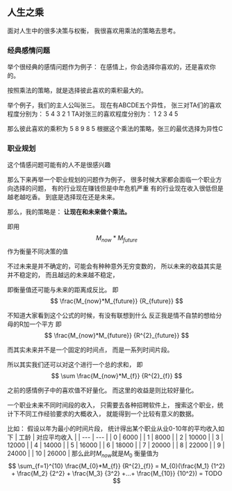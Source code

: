 ## 人生之乘

面对人生中的很多决策与权衡，
我很喜欢用乘法的策略去思考。


### 经典感情问题
举个很经典的感情问题作为例子：
在感情上，你会选择你喜欢的，还是喜欢你的。

按照乘法的策略，就是选择彼此喜欢的乘积最大的。

举个例子，我们的主人公叫张三。
现在有ABCDE五个异性，
张三对TA们的喜欢程度分别为：
5 4 3 2 1
TA对张三的喜欢程度分别为：
1 2 3 4 5

那么彼此喜欢的乘积为
5 8 9 8 5
根据这个乘法的策略，张三的最优选择为异性C

### 职业规划
这个情感问题可能有的人不是很感兴趣

那么下来再举一个职业规划的问题作为例子，
很多时候大家都会面临一个职业方向选择的问题，
有的行业现在赚钱但是中年危机严重
有的行业现在收入很低但是越老越吃香。
到底是选择现在还是未来。

那么，我的策略是：
**让现在和未来做个乘法。**

即用
$$ M_{now}*M_{future} $$
作为衡量不同决策的值

不过未来是并不确定的，可能会有种种意外无穷变数的，
所以未来的收益其实是并不稳定的，
而且越远的未来越不稳定，

即衡量值还可能与未来的距离成反比。
即
$$ \frac{M_{now}*M_{future}} {R_{future}} $$

不知道大家看到这个公式的时候，有没有联想到什么
反正我是情不自禁的想给分母的R加一个平方
即
$$ \frac{M_{now}*M_{future}} {R^{2}_{future}} $$

而其实未来并不是一个固定的时间点，
而是一系列时间片段。

所以其实我们还可以对这个进行一个总的求和，
即
$$ \sum \frac{M_{now}*M_{f}} {R^{2}_{f}} $$

之前的感情例子中的喜欢值不好量化。
而这里的收益是则比较好量化。

一个职业未来不同时间段的收入，
只需要去各种招聘软件上，
搜索这个职业，统计下不同工作经验要求的大概收入，
就能得到一个比较有意义的数据。

比如：
假设以年为最小的时间片段，
统计得出某个职业从业0-10年的平均收入如下
| 工龄 | 对应平均收入 |
| ---  | --- |
| 0  | 6000 |
| 1  | 8000 |
| 2  | 10000 |
| 3  | 12000 |
| 4  | 14000 |
| 5  | 16000 |
| 6  | 18000 |
| 7  | 20000 |
| 8  | 22000 |
| 9  | 24000 |
| 10  | 26000 |
那么此时$M_{now}$就是$M_{0}$
衡量值为
$$
\sum_{f=1}^{10} \frac{M_{0}*M_{f}} {R^{2}_{f}} = M_{0}(\frac{M_1} {1^2} + \frac{M_2} {2^2} + \frac{M_3} {3^2} +...+ \frac{M_{10}} {10^2})
= TODO
$$
